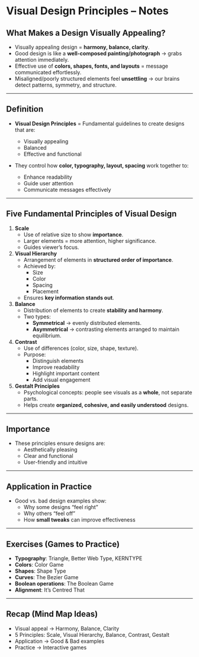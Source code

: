 # Visual Design Principles – Notes

## What Makes a Design Visually Appealing?

- Visually appealing design = **harmony, balance, clarity**.
- Good design is like a **well-composed painting/photograph** → grabs attention immediately.
- Effective use of **colors, shapes, fonts, and layouts** = message communicated effortlessly.
- Misaligned/poorly structured elements feel **unsettling** → our brains detect patterns, symmetry, and structure.

---

## Definition

- **Visual Design Principles** = Fundamental guidelines to create designs that are:
    - Visually appealing
    - Balanced
    - Effective and functional
- They control how **color, typography, layout, spacing** work together to:
    
    - Enhance readability
    - Guide user attention
    - Communicate messages effectively

---

## Five Fundamental Principles of Visual Design

1. **Scale**
    - Use of relative size to show **importance**.
    - Larger elements = more attention, higher significance.
    - Guides viewer’s focus.
2. **Visual Hierarchy**
    - Arrangement of elements in **structured order of importance**.
    - Achieved by:
        - Size
        - Color
        - Spacing
        - Placement
    - Ensures **key information stands out**.
3. **Balance**
    - Distribution of elements to create **stability and harmony**.
    - Two types:
        - **Symmetrical** → evenly distributed elements.
        - **Asymmetrical** → contrasting elements arranged to maintain equilibrium.
4. **Contrast**
    - Use of differences (color, size, shape, texture).
    - Purpose:
        - Distinguish elements
        - Improve readability
        - Highlight important content
        - Add visual engagement
5. **Gestalt Principles**
    - Psychological concepts: people see visuals as a **whole**, not separate parts.
    - Helps create **organized, cohesive, and easily understood** designs.

---

## Importance

- These principles ensure designs are:
    - Aesthetically pleasing
    - Clear and functional
    - User-friendly and intuitive

---

## Application in Practice

- Good vs. bad design examples show:
    - Why some designs “feel right”
    - Why others “feel off”
    - How **small tweaks** can improve effectiveness

---

## Exercises (Games to Practice)

- **Typography**: Triangle, Better Web Type, KERNTYPE
- **Colors**: Color Game
- **Shapes**: Shape Type
- **Curves**: The Bezier Game
- **Boolean operations**: The Boolean Game
- **Alignment**: It’s Centred That

---

## Recap (Mind Map Ideas)

- Visual appeal → Harmony, Balance, Clarity
- 5 Principles: Scale, Visual Hierarchy, Balance, Contrast, Gestalt
- Application → Good & Bad examples
- Practice → Interactive games